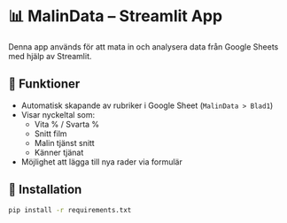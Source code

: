 # 📊 MalinData – Streamlit App

Denna app används för att mata in och analysera data från Google Sheets med hjälp av Streamlit.

## 🧾 Funktioner

- Automatisk skapande av rubriker i Google Sheet (`MalinData > Blad1`)
- Visar nyckeltal som:
  - Vita % / Svarta %
  - Snitt film
  - Malin tjänst snitt
  - Känner tjänat
- Möjlighet att lägga till nya rader via formulär

## 🔧 Installation

```bash
pip install -r requirements.txt
